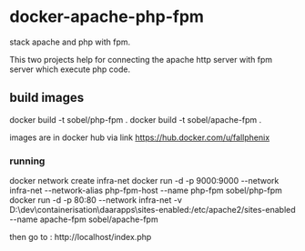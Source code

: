 # docker-apache-php-fpm
stack apache and php with fpm.

This two projects help for connecting the apache http server with fpm server which execute php code.

## build images
docker build -t sobel/php-fpm .
docker build -t sobel/apache-fpm .

images are in docker hub via link  https://hub.docker.com/u/fallphenix


### running

docker network create infra-net
docker run -d  -p 9000:9000 --network infra-net --network-alias php-fpm-host --name php-fpm   sobel/php-fpm
docker run -d   -p 80:80 --network infra-net -v D:\dev\containerisation\daarapps\sites-enabled:/etc/apache2/sites-enabled   --name apache-fpm   sobel/apache-fpm

then go to : http://localhost/index.php